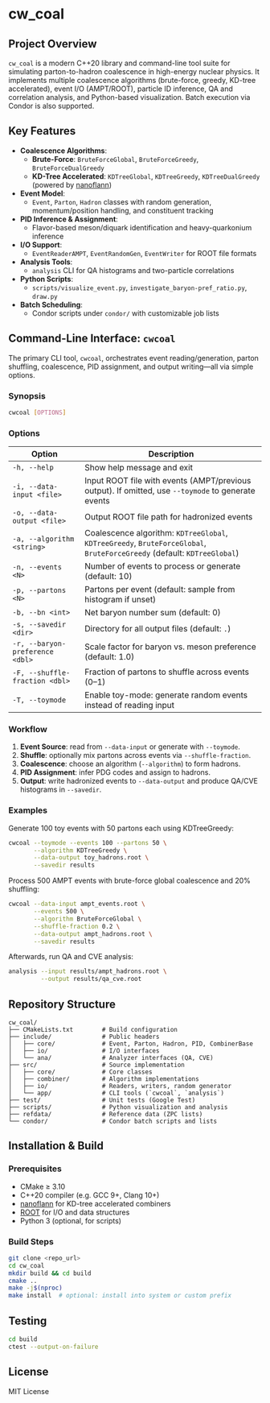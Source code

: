 # cw_coal

## Project Overview

`cw_coal` is a modern C++20 library and command-line tool suite for simulating parton-to-hadron coalescence in high-energy nuclear physics. It implements multiple coalescence algorithms (brute-force, greedy, KD-tree accelerated), event I/O (AMPT/ROOT), particle ID inference, QA and correlation analysis, and Python-based visualization. Batch execution via Condor is also supported.

## Key Features

- **Coalescence Algorithms**:
  - **Brute-Force**: `BruteForceGlobal`, `BruteForceGreedy`, `BruteForceDualGreedy`
  - **KD-Tree Accelerated**: `KDTreeGlobal`, `KDTreeGreedy`, `KDTreeDualGreedy` (powered by [nanoflann])
- **Event Model**:
  - `Event`, `Parton`, `Hadron` classes with random generation, momentum/position handling, and constituent tracking
- **PID Inference & Assignment**:
  - Flavor-based meson/diquark identification and heavy-quarkonium inference
- **I/O Support**:
  - `EventReaderAMPT`, `EventRandomGen`, `EventWriter` for ROOT file formats
- **Analysis Tools**:
  - `analysis` CLI for QA histograms and two-particle correlations
- **Python Scripts**:
  - `scripts/visualize_event.py`, `investigate_baryon-pref_ratio.py`, `draw.py`
- **Batch Scheduling**:
  - Condor scripts under `condor/` with customizable job lists

## Command-Line Interface: `cwcoal`

The primary CLI tool, `cwcoal`, orchestrates event reading/generation, parton shuffling, coalescence, PID assignment, and output writing—all via simple options.

### Synopsis
```bash
cwcoal [OPTIONS]
```

### Options

| Option                         | Description                                                                                       |
|--------------------------------|---------------------------------------------------------------------------------------------------|
| `-h, --help`                   | Show help message and exit                                                                       |
| `-i, --data-input <file>`      | Input ROOT file with events (AMPT/previous output). If omitted, use `--toymode` to generate events |
| `-o, --data-output <file>`     | Output ROOT file path for hadronized events                                                      |
| `-a, --algorithm <string>`     | Coalescence algorithm: `KDTreeGlobal`, `KDTreeGreedy`, `BruteForceGlobal`, `BruteForceGreedy` (default: `KDTreeGlobal`) |
| `-n, --events <N>`             | Number of events to process or generate (default: 10)                                            |
| `-p, --partons <N>`            | Partons per event (default: sample from histogram if unset)                                      |
| `-b, --bn <int>`               | Net baryon number sum (default: 0)                                                               |
| `-s, --savedir <dir>`          | Directory for all output files (default: `.`)                                                    |
| `-r, --baryon-preference <dbl>`| Scale factor for baryon vs. meson preference (default: 1.0)                                       |
| `-F, --shuffle-fraction <dbl>` | Fraction of partons to shuffle across events (0–1)                                               |
| `-T, --toymode`                | Enable toy-mode: generate random events instead of reading input                                  |

### Workflow
1. **Event Source**: read from `--data-input` or generate with `--toymode`.
2. **Shuffle**: optionally mix partons across events via `--shuffle-fraction`.
3. **Coalescence**: choose an algorithm (`--algorithm`) to form hadrons.
4. **PID Assignment**: infer PDG codes and assign to hadrons.
5. **Output**: write hadronized events to `--data-output` and produce QA/CVE histograms in `--savedir`.

### Examples

Generate 100 toy events with 50 partons each using KDTreeGreedy:
```bash
cwcoal --toymode --events 100 --partons 50 \
       --algorithm KDTreeGreedy \
       --data-output toy_hadrons.root \
       --savedir results
```

Process 500 AMPT events with brute-force global coalescence and 20% shuffling:
```bash
cwcoal --data-input ampt_events.root \
       --events 500 \
       --algorithm BruteForceGlobal \
       --shuffle-fraction 0.2 \
       --data-output ampt_hadrons.root \
       --savedir results
```

Afterwards, run QA and CVE analysis:
```bash
analysis --input results/ampt_hadrons.root \
         --output results/qa_cve.root
```

## Repository Structure
```
cw_coal/
├── CMakeLists.txt        # Build configuration
├── include/              # Public headers
│   ├── core/             # Event, Parton, Hadron, PID, CombinerBase
│   ├── io/               # I/O interfaces
│   └── ana/              # Analyzer interfaces (QA, CVE)
├── src/                  # Source implementation
│   ├── core/             # Core classes
│   ├── combiner/         # Algorithm implementations
│   ├── io/               # Readers, writers, random generator
│   └── app/              # CLI tools (`cwcoal`, `analysis`)
├── test/                 # Unit tests (Google Test)
├── scripts/              # Python visualization and analysis
├── refdata/              # Reference data (ZPC lists)
└── condor/               # Condor batch scripts and lists
```

## Installation & Build

### Prerequisites
- CMake ≥ 3.10
- C++20 compiler (e.g. GCC 9+, Clang 10+)
- [nanoflann] for KD-tree accelerated combiners
- [ROOT] for I/O and data structures
- Python 3 (optional, for scripts)

### Build Steps
```bash
git clone <repo_url>
cd cw_coal
mkdir build && cd build
cmake ..
make -j$(nproc)
make install  # optional: install into system or custom prefix
```

## Testing
```bash
cd build
ctest --output-on-failure
```

## License
MIT License

[nanoflann]: https://github.com/jlblancoc/nanoflann
[ROOT]: https://root.cern/

